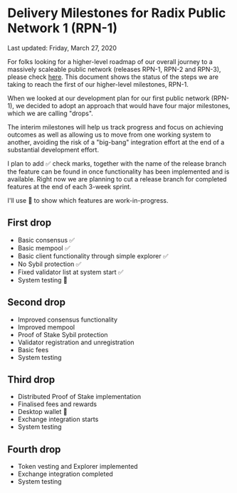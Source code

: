# Delivery Milestones for Radix Public Network 1 (RPN-1)

Last updated: Friday, March 27, 2020

For folks looking for a higher-level roadmap of our overall journey to
a massively scaleable public network (releases RPN-1, RPN-2 and RPN-3),
please check [here](https://github.com/radixdlt/docs/blob/master/releases/consensus-roadmap.md).
This document shows the status of the steps we are taking to reach the
first of our higher-level milestones, RPN-1.

When we looked at our development plan for our first public network (RPN-1),
we decided to adopt an approach that would have four major milestones,
which we are calling "drops".

The interim milestones will help us track progress and focus on
achieving outcomes as well as allowing us to move from one working system
to another, avoiding the risk of a "big-bang" integration effort at the end
of a substantial development effort.

I plan to add ✅ check marks, together with the name of the release branch
the feature can be found in once functionality has been implemented and is
available.  Right now we are planning to cut a release branch for completed
features at the end of each 3-week sprint.

I'll use 🤔 to show which features are work-in-progress.

## First drop
- Basic consensus ✅
- Basic mempool ✅
- Basic client functionality through simple explorer ✅
- No Sybil protection ✅
- Fixed validator list at system start ✅
- System testing 🤔

## Second drop
- Improved consensus functionality
- Improved mempool
- Proof of Stake Sybil protection
- Validator registration and unregistration
- Basic fees
- System testing

## Third drop
- Distributed Proof of Stake implementation
- Finalised fees and rewards
- Desktop wallet 🤔
- Exchange integration starts
- System testing 

## Fourth drop
- Token vesting and Explorer implemented
- Exchange integration completed
- System testing